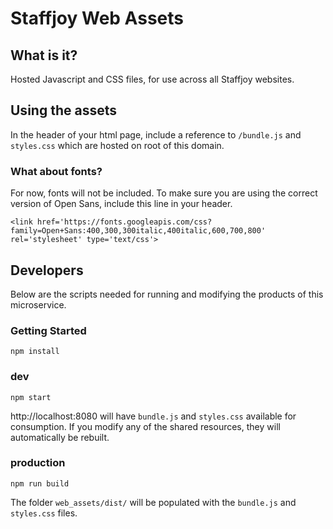 # Staffjoy Web Assets

## What is it?

Hosted Javascript and CSS files, for use across all Staffjoy websites.

## Using the assets

In the header of your html page, include a reference to `/bundle.js` and `styles.css` which are hosted on root of this domain.

### What about fonts?

For now, fonts will not be included. To make sure you are using the correct version of Open Sans, include this line in your header.

```
<link href='https://fonts.googleapis.com/css?family=Open+Sans:400,300,300italic,400italic,600,700,800' rel='stylesheet' type='text/css'>
```

## Developers

Below are the scripts needed for running and modifying the products of this microservice.

### Getting Started

```npm install```

### dev
```npm start```

http://localhost:8080 will have ```bundle.js``` and ```styles.css``` available for consumption. If you modify any of the shared resources, they will automatically be rebuilt.

### production
```npm run build```

The folder ```web_assets/dist/``` will be populated with the ```bundle.js``` and ```styles.css``` files.

